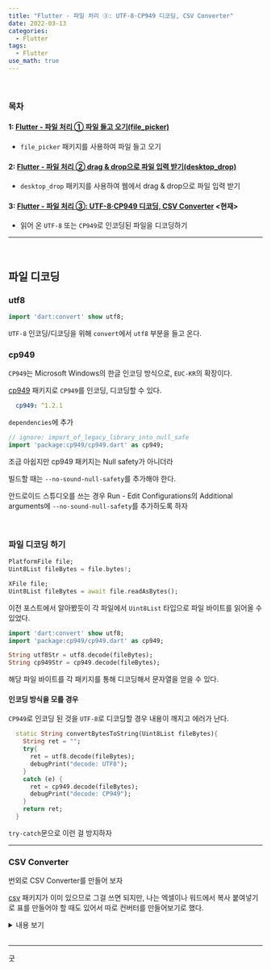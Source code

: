 ```yaml
---
title: "Flutter - 파일 처리 ③: UTF-8·CP949 디코딩, CSV Converter"
date: 2022-03-13
categories:
  - Flutter
tags:
  - Flutter
use_math: true
---
```

<br>

### 목차
#### 1: [Flutter - 파일 처리 ① 파일 들고 오기(file_picker)](https://cyj893.github.io/flutter/Flutter12/)
- `file_picker` 패키지를 사용하여 파일 들고 오기

#### 2: [Flutter - 파일 처리 ② drag & drop으로 파일 입력 받기(desktop_drop)](https://cyj893.github.io/flutter/Flutter12_2/)
- `desktop_drop` 패키지를 사용하여 웹에서 drag & drop으로 파일 입력 받기

#### 3: [Flutter - 파일 처리 ③: UTF-8·CP949 디코딩, CSV Converter](https://cyj893.github.io/flutter/Flutter12_3/) <현재>
- 읽어 온 `UTF-8` 또는 `CP949`로 인코딩된 파일을 디코딩하기

---


<br>

## 파일 디코딩

### utf8

```dart
import 'dart:convert' show utf8;
```
`UTF-8` 인코딩/디코딩을 위해 `convert`에서 `utf8` 부분을 들고 온다.

### cp949
`CP949`는 Microsoft Windows의 한글 인코딩 방식으로, `EUC-KR`의 확장이다.  

[cp949](https://pub.dev/packages/cp949) 패키지로 `CP949`를 인코딩, 디코딩할 수 있다.

```yaml
  cp949: ^1.2.1
```
`dependencies`에 추가

```dart
// ignore: import_of_legacy_library_into_null_safe
import 'package:cp949/cp949.dart' as cp949;
```
조금 아쉽지만 cp949 패키지는 Null safety가 아니더라  

빌드할 때는 `--no-sound-null-safety`를 추가해야 한다.  

안드로이드 스튜디오를 쓰는 경우 Run - Edit Configurations의 Additional arguments에 `--no-sound-null-safety`를 추가하도록 하자  

<br>

### 파일 디코딩 하기


```dart
PlatformFile file;
Uint8List fileBytes = file.bytes!;
```

```dart
XFile file;
Uint8List fileBytes = await file.readAsBytes();
```
이전 포스트에서 알아봤듯이 각 파일에서 `Uint8List` 타입으로 파일 바이트를 읽어올 수 있었다.  

```dart
import 'dart:convert' show utf8;
import 'package:cp949/cp949.dart' as cp949;

String utf8Str = utf8.decode(fileBytes);
String cp949Str = cp949.decode(fileBytes);
```
해당 파일 바이트를 각 패키지를 통해 디코딩해서 문자열을 얻을 수 있다.


#### 인코딩 방식을 모를 경우

`CP949`로 인코딩 된 것을 `UTF-8`로 디코딩할 경우 내용이 깨지고 에러가 난다.  
```dart
  static String convertBytesToString(Uint8List fileBytes){
    String ret = "";
    try{
      ret = utf8.decode(fileBytes);
      debugPrint("decode: UTF8");
    }
    catch (e) {
      ret = cp949.decode(fileBytes);
      debugPrint("decode: CP949");
    }
    return ret;
  }
```
`try-catch`문으로 이런 걸 방지하자

---

### CSV Converter

번외로 CSV Converter를 만들어 보자

[csv](https://pub.dev/packages/csv) 패키지가 이미 있으므로 그걸 쓰면 되지만, 나는 엑셀이나 워드에서 복사 붙여넣기로 표를 만들어야 할 때도 있어서 따로 컨버터를 만들어보기로 했다.  

<details>
<summary>내용 보기</summary>
<div markdown="1">

CSV는 Comma Separated로, `,`로 값이 나눠져 있으며 다음 행으로는 `\n`으로 구분된다.

```dart
내용,내용,내용\n
내용,내용,내용\n
내용,내용,내용\n
```

_참고: 엑셀이나 워드에서 표를 복사할 경우 `,`가 아닌 `\t`로 구분된다._

<br>

### 문제점

그렇다면 `\n`으로 `split`하고, `,`로 또 그것들을 `split`해주면 될까??  

되지 않았다!!  

뭔가 싶어 아스키코드로 글자마다 다 출력해보니, csv의 각각 줄의 마지막마다 코드 `13`, 즉 `CR`이 항상 마지막에 있더라

CR은 Carriage Return, LF는 Line Feed인데,  
한 줄을 내릴 때
Windows에서는 CRLF로, 즉 `\r\n`,
Unix-Like에서는 그냥 LF, `\n`을 사용한다.  

```dart
csvStr = csvStr.replaceAll('\r\n', '\n');

// or
csvStr = csvStr.replaceAll('\r', '');
```
로 한 번 CRLF를 LF로 바꿔주자

<br>

그러고도 문제가 있다.  

csv는 `\n`과 `,`으로 각 셀들이 구분이 되어지는데, 셀 안에 이미 이 두 기호가 들어있는 경우에는 어떡할까??

<br>

### 케이스

#### 1. `\n`
자 이제 이런 경우를 생각해 보자

| abc<br>abc  | abc   | abc   |
| :--: | :--: | :--: |
| asdd	 | abc	 | abcd	 |
| a	 | b	 | c	 |

csv 파일 내에서 두 줄이 띄어진 경우다(엑셀에서는 Alt+Enter로 셀 내에서 줄 구분을 할 수 있다)  

이 경우 raw 파일은 다음과 같다.
```
"abc
abc",abc,abc
a,b,c
a,b,c
```
보면 문자열 처리되어 있고, `"abc\nabc"`로 입력되어 있는 걸 알 수 있다.

따라서 이 경우 그냥 `\n`으로 `split`을 하면 이상하게 돌아가게 된다.

아하 그럼 뭔가 문자열을 따로 구분할 일이 있을 때 `"`를 사용하는구나
예를 들어 셀 안에 `,`이 들어있을 때에도 `"`가 사용된다.

```
셀 abc => "ab,c"
```

<br>

#### 2. `""`
그렇다면 이번엔 이런 경우를 한 번 보자

| abc<br>abc  | abc"   | "abc"   |
| :--: | :--: | :--: |
| a	 | b	 | c	 |
| a	 | b	 | c	 |

셀 자체에 이미 `"`이 들어있다면 어떻게 될까

이 경우 raw 파일은 다음과 같다.
```
"abc
abc",abc"","""abc"""
a,b,c
a,b,c
```
즉 `"`는 `""`로 표현하는 것을 알 수 있다.

<br>

#### 3. `,`
마지막으로

| abc,	 | 	 | abc	 |
| :--: | :--: | :--: |
| a	 | b	 | c	 |
| a	 | b	 | c"c	 |

셀 안에 `,`가 들어 있는 경우는?

이 경우 raw 파일은
```
"abc,",,abc
a,b,c
a,b,"c""c"
```
당연하지만 `"`로 감싸지게 된다.

<br>

### 코드

처리 로직은

- `"`으로 시작하면
  - `,` 직전의 `"` 찾으면 그게 한 셀
    - 셀 내에 `""`가 있다면 `"`로 치환
- `"`로 시작하지 않으면
  - 그냥 `,` 직전까지가 한 셀
    - 셀 내에 `""`가 있다면 `"`로 치환

<br>

보통 문자열 파싱 알고리즘 문제를 풀 때는 스택 자료구조로 풀었는데, 플러터에는 따로 없어서 그냥 구현했다.

```dart
  static List<List<String>> splitCSV(String csvStr){
    csvStr = csvStr.replaceAll('\r\n', '\n'); // convert CRLF to LF
    List<List<String>> list = [[]];
    int now = 0;
    for(int i = 0; i < csvStr.length; i++){
      if( csvStr[i] == '"' ){
        String s = "";
        int j = i+1;
        for( ; j < csvStr.length; j++){
          if( csvStr[j] == '"' ){
            j++;
            if( j >= csvStr.length ){
              debugPrint("splitCSV error");
              return [];
            }
            bool breakSign = false;
            switch (csvStr[j]) {
              case '"': // just "
                s += '"';
                break;
              case ',': // cell ending
                list[now].add(s);
                breakSign = true;
                break;
              case '\n':  // cell ending and line ending
                list[now].add(s);
                list.add([]);
                now++;
                breakSign = true;
                break;
              default:
                debugPrint("splitCSV Error");
                return [];
            }
            if( breakSign ) break;
          }
          else{
            s += csvStr[j];
          }
        }
        i = j;
      }
      else{
        String s = "";
        int j = i;
        for( ; j < csvStr.length; j++){
          bool breakSign = false;
          switch (csvStr[j]) {
            case '"':
              j++;
              if( j >= csvStr.length ){
                debugPrint("splitCSV Error");
                return [];
              }
              if( csvStr[j] == '"' ){ // just "
                s += '"';
              }
              else{
                debugPrint("splitCSV Error");
                return [];
              }
              break;
            case ',': // cell ending
              list[now].add(s);
              breakSign = true;
              break;
            case '\n':  // cell ending and line ending
              list[now].add(s);
              list.add([]);
              now++;
              breakSign = true;
              break;
            default:
              s += csvStr[j];
          }
          if( breakSign ) break;
        }
        i = j;
      }
    }
    if( list.last.isEmpty ) list.removeAt(list.length-1);
    return list;
  }
```

</div>
</details>


<br>


---

굿  
<br>
